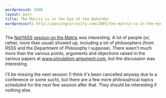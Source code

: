 ```yaml
--- 
wordpressid: 1606
layout: post
title: The Matrix is in the Eye of the Beholder
wordpressurl: http://passingcuriosity.com/2005/the-matrix-is-in-the-eye-of-the-beholder/
---
```

The <a href="http://users.rsise.anu.edu.au/%7Ejon/NotYASS.html">NotYASS</a> <a href="http://users.rsise.anu.edu.au/%7Ejon/NotYASS7.html">session on the Matrix</a> was interesting. A lot of people (or, rather, more than usual) showed up, including a lot of philosophers (from RSSS and the Department of Philosophy I suppose). There wasn't much more than the various points, arguments and objections raised in the various papers at <a href="http://www.simulation-argument.com/">www.simulation-argument.com</a>, but the discussion was interesting.<br /><br />I'll be missing the next session (I think it's been cancelled anyway due to a conference or some such), but there are a few more philosophical topics scheduled for the next few session after that. They should be interesting if nothing else.
